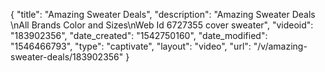 {
    "title": "Amazing Sweater Deals",
    "description": "Amazing Sweater Deals \nAll Brands Color and Sizes\nWeb Id 6727355 cover sweater",
    "videoid": "183902356",
    "date_created": "1542750160",
    "date_modified": "1546466793",
    "type": "captivate",
    "layout": "video",
    "url": "\/v\/amazing-sweater-deals\/183902356"
}
